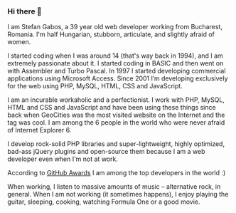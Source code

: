 ### Hi there 👋

I am Stefan Gabos, a 39 year old web developer working from Bucharest, Romania. I'm half Hungarian, stubborn, articulate, and slightly afraid of women.

I started coding when I was around 14 (that's way back in 1994), and I am extremely passionate about it. I started coding in BASIC and then went on with Assembler and Turbo Pascal. In 1997 I started developing commercial applications using Microsoft Access. Since 2001 I’m developing exclusively for the web using PHP, MySQL, HTML, CSS and JavaScript.

I am an incurable workaholic and a perfectionist. I work with PHP, MySQL, HTML and CSS and JavaScript and have been using these things since back when GeoCities was the most visited website on the Internet and the <blink> tag was cool. I am among the 6 people in the world who were never afraid of Internet Explorer 6.

I develop rock-solid PHP libraries and super-lightweight, highly optimized, bad-ass jQuery plugins and open-source them because I am a web developer even when I'm not at work. 

According to [GitHub Awards](http://git-awards.com/users/search?login=stefangabos) I am among the top developers in the world :)

When working, I listen to massive amounts of music – alternative rock, in general. When I am not working (it sometimes happens), I enjoy playing the guitar, sleeping, cooking, watching Formula One or a good movie.

<!--
**stefangabos/stefangabos** is a ✨ _special_ ✨ repository because its `README.md` (this file) appears on your GitHub profile.

Here are some ideas to get you started:

- 🔭 I’m currently working on ...
- 🌱 I’m currently learning ...
- 👯 I’m looking to collaborate on ...
- 🤔 I’m looking for help with ...
- 💬 Ask me about ...
- 📫 How to reach me: ...
- 😄 Pronouns: ...
- ⚡ Fun fact: ...
-->

